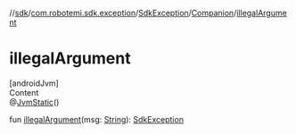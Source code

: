 //[sdk](../../../../index.md)/[com.robotemi.sdk.exception](../../index.md)/[SdkException](../index.md)/[Companion](index.md)/[illegalArgument](illegal-argument.md)



# illegalArgument  
[androidJvm]  
Content  
@[JvmStatic](https://kotlinlang.org/api/latest/jvm/stdlib/kotlin.jvm/-jvm-static/index.html)()  
  
fun [illegalArgument](illegal-argument.md)(msg: [String](https://kotlinlang.org/api/latest/jvm/stdlib/kotlin/-string/index.html)): [SdkException](../index.md)  



